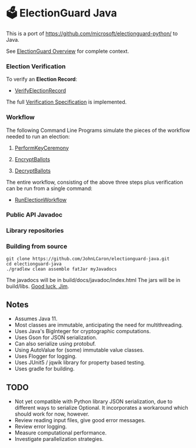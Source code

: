 # 🗳 ElectionGuard Java

This is a port of https://github.com/microsoft/electionguard-python/ to Java.

See [ElectionGuard Overview](https://www.electionguard.vote/spec/0.95.0/1_Overview/) for complete context.

### Election Verification

To verify an __Election Record__:

*   [VerifyElectionRecord](https://github.com/JohnLCaron/electionguard-java/blob/master/docs/VerifyElectionRecord.md)

The full [Verification Specification](https://www.electionguard.vote/spec/0.95.0/9_Verifier_construction/) is implemented.

### Workflow

The following Command Line Programs simulate the pieces of the workflow needed to run an election:

1.   [PerformKeyCeremony](https://github.com/JohnLCaron/electionguard-java/blob/master/docs/PerformKeyCeremony.md)

2.   [EncryptBallots](https://github.com/JohnLCaron/electionguard-java/blob/master/docs/EncryptBallots.md)

3.   [DecryptBallots](https://github.com/JohnLCaron/electionguard-java/blob/master/docs/DecryptBallots.md)

The entire workflow, consisting of the above three steps plus verification can be run from a single command:

*   [RunElectionWorkflow](https://github.com/JohnLCaron/electionguard-java/blob/master/docs/RunElectionWorkflow.md)

### Public API Javadoc 

### Library repositories

### Building from source

````
git clone https://github.com/JohnLCaron/electionguard-java.git
cd electionguard-java
./gradlew clean assemble fatJar myJavadocs
````

The javadocs will be in build/docs/javadoc/index.html
The jars will be in build/libs. 
[Good luck, Jim](https://en.wikiquote.org/wiki/Mission:_Impossible).

## Notes

 * Assumes Java 11.
 * Most classes are immutable, anticipating the need for multithreading. 
 * Uses Java's BigInteger for cryptographic computations.
 * Uses Gson for JSON serialization. 
 * Can also serialize using protobuf.
 * Using AutoValue for (some) immutable value classes.
 * Uses Flogger for logging.
 * Uses JUnit5 / jqwik library for property based testing.
 * Uses gradle for building.
 
## TODO

  * Not yet compatible with Python library JSON serialization, due to different ways to serialize Optional.
    It incorporates a workaround which should work for now, however.
  * Review reading input files, give good error messages.
  * Review error logging.
  * Measure computational performance.
  * Investigate parallelization strategies.


